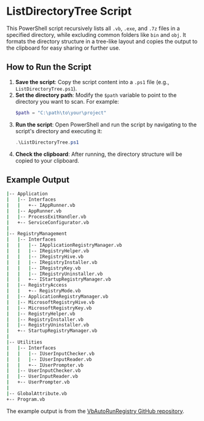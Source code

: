 # ListDirectoryTree Script

This PowerShell script recursively lists all `.vb`, `.exe`, and `.7z` files in a specified directory, while excluding common folders like `bin` and `obj`. It formats the directory structure in a tree-like layout and copies the output to the clipboard for easy sharing or further use.

## How to Run the Script

1. **Save the script**: Copy the script content into a `.ps1` file (e.g., `ListDirectoryTree.ps1`).
2. **Set the directory path**: Modify the `$path` variable to point to the directory you want to scan. For example:
    ```powershell
    $path = "C:\path\to\your\project"
    ```
3. **Run the script**: Open PowerShell and run the script by navigating to the script's directory and executing it:
    ```powershell
    .\ListDirectoryTree.ps1
    ```
4. **Check the clipboard**: After running, the directory structure will be copied to your clipboard.

## Example Output

```bash
|-- Application
|   |-- Interfaces
|   |   +-- IAppRunner.vb
|   |-- AppRunner.vb
|   |-- ProcessExitHandler.vb
|   +-- ServiceConfigurator.vb
|
|-- RegistryManagement
|   |-- Interfaces
|   |   |-- IApplicationRegistryManager.vb
|   |   |-- IRegistryHelper.vb
|   |   |-- IRegistryHive.vb
|   |   |-- IRegistryInstaller.vb
|   |   |-- IRegistryKey.vb
|   |   |-- IRegistryUninstaller.vb
|   |   +-- IStartupRegistryManager.vb
|   |-- RegistryAccess
|   |   +-- RegistryMode.vb
|   |-- ApplicationRegistryManager.vb
|   |-- MicrosoftRegistryHive.vb
|   |-- MicrosoftRegistryKey.vb
|   |-- RegistryHelper.vb
|   |-- RegistryInstaller.vb
|   |-- RegistryUninstaller.vb
|   +-- StartupRegistryManager.vb
|
|-- Utilities
|   |-- Interfaces
|   |   |-- IUserInputChecker.vb
|   |   |-- IUserInputReader.vb
|   |   +-- IUserPrompter.vb
|   |-- UserInputChecker.vb
|   |-- UserInputReader.vb
|   +-- UserPrompter.vb
|
|-- GlobalAttribute.vb
+-- Program.vb
```

The example output is from the [VbAutoRunRegistry GitHub repository](https://github.com/1d3nt/VbAutoRunRegistry).
